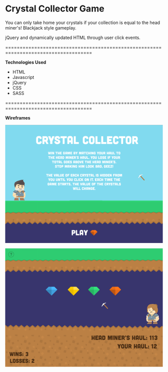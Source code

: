 # Crystal Collector Game

You can only take home your crystals if your collection is equal to the head miner's! Blackjack style gameplay.

jQuery and dynamically updated HTML through user click events.

====================================================================================

**Technologies Used**
- HTML
- Javascript
- jQuery
- CSS
- SASS

====================================================================================

**Wireframes**

![Static Wireframe: Start](assets/imgs/wireframe_start_crystal.png)

![Static Wireframe: Game Play](assets/imgs/wireframe_play_crystal.png)
